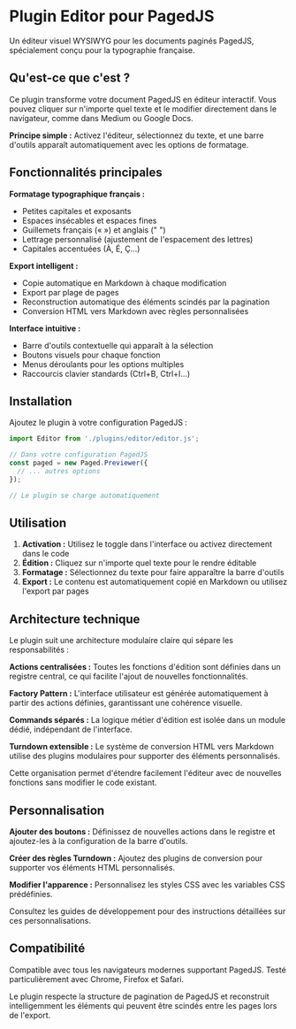# Plugin Editor pour PagedJS

Un éditeur visuel WYSIWYG pour les documents paginés PagedJS, spécialement conçu pour la typographie française.

## Qu'est-ce que c'est ?

Ce plugin transforme votre document PagedJS en éditeur interactif. Vous pouvez cliquer sur n'importe quel texte et le modifier directement dans le navigateur, comme dans Medium ou Google Docs.

**Principe simple :** Activez l'éditeur, sélectionnez du texte, et une barre d'outils apparaît automatiquement avec les options de formatage.

## Fonctionnalités principales

**Formatage typographique français :**
- Petites capitales et exposants
- Espaces insécables et espaces fines
- Guillemets français (« ») et anglais (" ")
- Lettrage personnalisé (ajustement de l'espacement des lettres)
- Capitales accentuées (À, É, Ç...)

**Export intelligent :**
- Copie automatique en Markdown à chaque modification
- Export par plage de pages
- Reconstruction automatique des éléments scindés par la pagination
- Conversion HTML vers Markdown avec règles personnalisées

**Interface intuitive :**
- Barre d'outils contextuelle qui apparaît à la sélection
- Boutons visuels pour chaque fonction
- Menus déroulants pour les options multiples
- Raccourcis clavier standards (Ctrl+B, Ctrl+I...)

## Installation

Ajoutez le plugin à votre configuration PagedJS :

```javascript
import Editor from './plugins/editor/editor.js';

// Dans votre configuration PagedJS
const paged = new Paged.Previewer({
  // ... autres options
});

// Le plugin se charge automatiquement
```

## Utilisation

1. **Activation :** Utilisez le toggle dans l'interface ou activez directement dans le code
2. **Édition :** Cliquez sur n'importe quel texte pour le rendre éditable
3. **Formatage :** Sélectionnez du texte pour faire apparaître la barre d'outils
4. **Export :** Le contenu est automatiquement copié en Markdown ou utilisez l'export par pages

## Architecture technique

Le plugin suit une architecture modulaire claire qui sépare les responsabilités :

**Actions centralisées :** Toutes les fonctions d'édition sont définies dans un registre central, ce qui facilite l'ajout de nouvelles fonctionnalités.

**Factory Pattern :** L'interface utilisateur est générée automatiquement à partir des actions définies, garantissant une cohérence visuelle.

**Commands séparés :** La logique métier d'édition est isolée dans un module dédié, indépendant de l'interface.

**Turndown extensible :** Le système de conversion HTML vers Markdown utilise des plugins modulaires pour supporter des éléments personnalisés.

Cette organisation permet d'étendre facilement l'éditeur avec de nouvelles fonctions sans modifier le code existant.

## Personnalisation

**Ajouter des boutons :** Définissez de nouvelles actions dans le registre et ajoutez-les à la configuration de la barre d'outils.

**Créer des règles Turndown :** Ajoutez des plugins de conversion pour supporter vos éléments HTML personnalisés.

**Modifier l'apparence :** Personnalisez les styles CSS avec les variables CSS prédéfinies.

Consultez les guides de développement pour des instructions détaillées sur ces personnalisations.

## Compatibilité

Compatible avec tous les navigateurs modernes supportant PagedJS. Testé particulièrement avec Chrome, Firefox et Safari.

Le plugin respecte la structure de pagination de PagedJS et reconstruit intelligemment les éléments qui peuvent être scindés entre les pages lors de l'export.